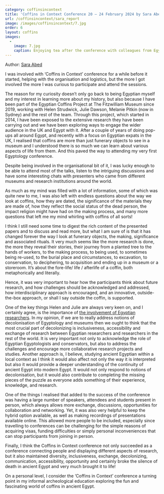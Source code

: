 ```yaml
---
category: coffinsincontext
title: 'Coffins in Context Conference 20 – 24 February 2024 by Sara Abed'
url: /coffinsincontext/sara_report
image: /images/coffinsincontext/7.jpg
order: 6
layout: coffins
images:
  -
    image: 7.jpg
    caption: Enjoying tea after the conference with colleagues from Egypt
---
```

Author: [Sara Abed](https://egyptiancoffins.org/team/sara-hany-abed/)

I was involved with ‘Coffins in Context’ conference for a while before it started, helping
with the organisation and logistics, but the more I got involved the more I was curious to
participate and attend the sessions.  

The reason for my curiosity doesn’t only go back to being Egyptian myself and my interest 
in learning more about my history, but also because I have been part of the Egyptian Coffins 
Project at The Fitzwilliam Museum since 2019, working with Helen Strudwick, Julie Dawson, 
Melanie Pitkin (now in Sydney) and the rest of the team. Through this project, which started 
in 2014, I have been exposed to the extensive research they have been carrying out and we 
have been exploring ways to engage the wider audience in the UK and Egypt with it. After a 
couple of years of doing pop-ups all around Egypt, and recently with a focus on Egyptian 
expats in the UK, I realised that coffins are more than just funerary objects to see in a 
museum and I understood there is so much we can learn about various aspects of life from them. 
And this paved the way to attending my very first Egyptology conference. 


Despite being involved in the organisational bit of it, I was lucky enough to be able to 
attend most of the talks, listen to the intriguing discussions and have some interesting 
chats with presenters who came from different museums and research institutions around the world. 

As much as my mind was filled with a lot of information, some of which was quite new to me, 
I was also left with endless questions about the way we look at coffins, how they are dated, 
the significance of the materials they are made of,  how they reflect the social status of 
the dead person, the impact religion might have had on the making process, and many more 
questions that left me my mind whirling with coffins of all sorts! 

I think I still need some time to digest the rich content of the presented papers and to 
discuss and read more, but what I am sure of is that it has changed forever the way I look 
at funerary objects, the making, significance and associated rituals. It very much seems 
like the more research is done, the more they reveal their stories, their journey from a 
planted tree to the hands of workers, to the making process, to being used, to sometimes 
being re-used, to the burial place and circumstances, to excavation, to conservation, to 
deciphering, to acquisition and ending up in a museum or a storeroom. It’s about the 
fore-life/ life / afterlife of a coffin, both metaphorically and literally. 

Hence, it was very important to hear how the participants think about future research, and 
how challenges should be acknowledged and addressed, how interdisciplinary approach is 
encouraged, and an innovative, outside-the-box approach, or shall I say outside the coffin, 
is supported.

One of the key things Helen and Julie are always very keen on, and I certainly agree, is the importance 
of [the involvement of Egyptian researchers](/images/coffinsincontext/7.jpg). In my opinion, if we are to really address notions 
of decolonisation of Egyptology and museums then we ought to think that the most crucial part 
of decolonizing is inclusiveness, accessibility and exchange of research between Egyptian 
researchers and researchers in the rest of the world. It is very important not only to 
acknowledge the role of Egyptian Egyptologists and conservators, but also to address the 
challenges and encourage more collaborative research projects and studies. Another approach 
is, I believe, studying ancient Egyptian within a local context as I think it would also affect 
not only the way it is interpreted but also it would provide a deeper understanding of the 
continuity of ancient Egypt into modern Egypt. It would not only respond to notions of decolonisation, 
but it would also contribute to completing the missing pieces of the puzzle as everyone adds 
something of their experience, knowledge, and research. 

One of the things I realised that added to the success of the conference was having a large 
number of speakers, attendees and students present in person, which always allows more exchange, 
discussions, opportunities for collaboration and networking. Yet, it was also very helpful 
to keep the hybrid option available, as well as making recordings of presentations available 
online. This allowed more people to be included, especially since travelling to conferences 
can be challenging for the simple reasons of acquiring visas, funding difficulties or simply 
personal inconveniences that can stop participants from joining in person.  

Finally, I think the Coffins in Context conference not only succeeded as a conference connecting 
people and displaying different aspects of research, but it also maintained diversity, 
inclusiveness, exchange, decolonizing, communication, accessibility, opportunity and certainly 
broke the silence of death in ancient Egypt and very much brought it to life!

On a personal level, I consider the ‘Coffins in Context’ conference a turning point in my 
informal archeological education exploring the fun and fascinating world of coffins in ancient Egypt. 






